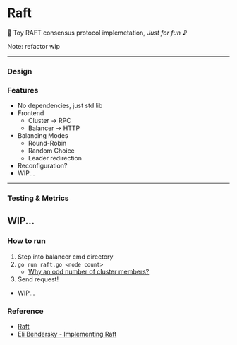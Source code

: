 # Raft

🥱 Toy RAFT consensus protocol implemetation, _Just for fun_ ♪

Note: refactor wip

---

### Design

### Features

- No dependencies, just std lib
- Frontend
  - Cluster -> RPC
  - Balancer -> HTTP
- Balancing Modes
  - Round-Robin
  - Random Choice
  - Leader redirection
- Reconfiguration?
- WIP...

---

### Testing & Metrics

## WIP...

### How to run

1. Step into balancer cmd directory
2. `go run raft.go <node count>`
   - [Why an odd number of cluster members?](https://etcd.io/docs/v3.3/faq/)
3. Send request!

- WIP...

### Reference

- [Raft](https://raft.github.io/raft.pdf)
- [Eli Bendersky - Implementing Raft](https://eli.thegreenplace.net/2020/implementing-raft-part-0-introduction/)
